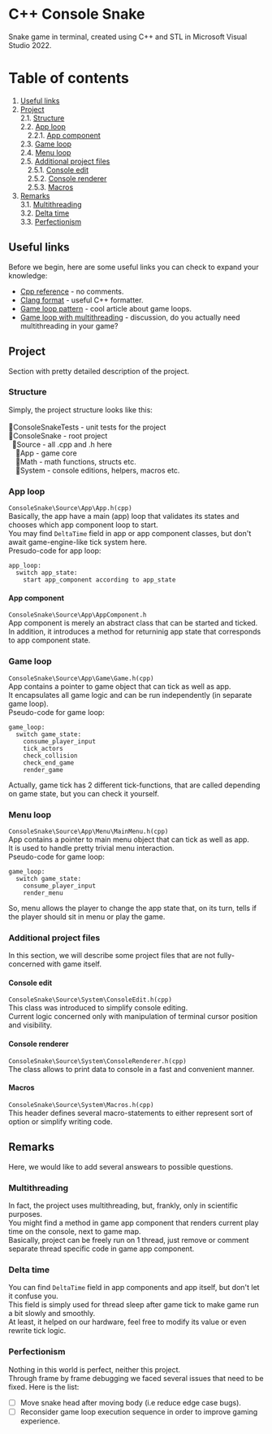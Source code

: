 # C++ Console Snake
Snake game in terminal, created using C++ and STL in Microsoft Visual Studio 2022.

# Table of contents
1. [Useful links](#useful_links)
2. [Project](#project)\
2.1. [Structure](#structure)\
2.2. [App loop](#app_loop)\
&emsp;2.2.1. [App component](#app_component)\
2.3. [Game loop](#game_loop)\
2.4. [Menu loop](#menu_loop)\
2.5. [Additional project files](#additional_project_files)\
&emsp;2.5.1. [Console edit](#console_edit)\
&emsp;2.5.2. [Console renderer](#console_renderer)\
&emsp;2.5.3. [Macros](#macros)
3. [Remarks](#remarks)\
3.1. [Multithreading](#multithreading)\
3.2. [Delta time](#delta_time)\
3.3. [Perfectionism](#perfectionism)

## Useful links <a name="useful_links"/>
Before we begin, here are some useful links you can check to expand your knowledge:
- [Cpp reference](https://en.cppreference.com/) - no comments.
- [Clang format](https://clang.llvm.org/docs/ClangFormat.html) - useful C++ formatter.
- [Game loop pattern](http://gameprogrammingpatterns.com/game-loop.html) - cool article about game loops.
- [Game loop with multithreading](https://gamedev.stackexchange.com/questions/142504/game-loop-with-multithreading) - 
discussion, do you actually need multithreading in your game?

## Project <a name="project"/>
Section with pretty detailed description of the project.

### Structure <a name="structure"/>
Simply, the project structure looks like this:\
\
📁ConsoleSnakeTests - unit tests for the project\
📁ConsoleSnake - root project\
&ensp;📁Source - all .cpp and .h here\
&emsp;📁App - game core\
&emsp;📁Math - math functions, structs etc.\
&emsp;📁System - console editions, helpers, macros etc.

### App loop <a name="app_loop"/>
`ConsoleSnake\Source\App\App.h(cpp)`\
Basically, the app have a main (app) loop that validates its states and chooses which app component loop to start.\
You may find ```DeltaTime``` field in app or app component classes, but don't await game-engine-like tick system here.\
Presudo-code for app loop:
```
app_loop:
  switch app_state:
    start app_component according to app_state
```

#### App component <a name="app_component"/>
`ConsoleSnake\Source\App\AppComponent.h`\
App component is merely an abstract class that can be started and ticked.\
In addition, it introduces a method for returninig app state that corresponds to app component state.

### Game loop <a name="game_loop"/>
`ConsoleSnake\Source\App\Game\Game.h(cpp)`\
App contains a pointer to game object that can tick as well as app.\
It encapsulates all game logic and can be run independently (in separate game loop).\
Pseudo-code for game loop:
```
game_loop:
  switch game_state:
    consume_player_input
    tick_actors
    check_collision
    check_end_game
    render_game
```
Actually, game tick has 2 different tick-functions, that are called depending on game state, but you can check it yourself.

### Menu loop <a name="menu_loop"/>
`ConsoleSnake\Source\App\Menu\MainMenu.h(cpp)`\
App contains a pointer to main menu object that can tick as well as app.\
It is used to handle pretty trivial menu interaction.\
Pseudo-code for game loop:
```
game_loop:
  switch game_state:
    consume_player_input
    render_menu
```
So, menu allows the player to change the app state that, on its turn, tells if the player should sit in menu or play the game.

### Additional project files <a name="additional_project_files">
In this section, we will describe some project files that are not fully-concerned with game itself.

#### Console edit <a name="console_edit">
`ConsoleSnake\Source\System\ConsoleEdit.h(cpp)`\
This class was introduced to simplify console editing.\
Current logic concerned only with manipulation of terminal cursor position and visibility.

#### Console renderer <a name="console_renderer">
`ConsoleSnake\Source\System\ConsoleRenderer.h(cpp)`\
The class allows to print data to console in a fast and convenient manner.

#### Macros <a name="macros">
`ConsoleSnake\Source\System\Macros.h(cpp)`\
This header defines several macro-statements to either represent sort of option or simplify writing code.

## Remarks <a name="remarks">
Here, we would like to add several answears to possible questions.

### Multithreading <a name="multithreading">
In fact, the project uses multithreading, but, frankly, only in scientific purposes.\
You might find a method in game app component that renders current play time on the console, next to game map.\
Basically, project can be freely run on 1 thread, just remove or comment separate thread specific code in game app component.

### Delta time <a name="delta_time">
You can find ```DeltaTime``` field in app components and app itself, but don't let it confuse you.\
This field is simply used for thread sleep after game tick to make game run a bit slowly and smoothly.\
At least, it helped on our hardware, feel free to modify its value or even rewrite tick logic.

### Perfectionism <a name="perfectionism">
Nothing in this world is perfect, neither this project.\
Through frame by frame debugging we faced several issues that need to be fixed. Here is the list:
- [ ] Move snake head after moving body (i.e reduce edge case bugs).
- [ ] Reconsider game loop execution sequence in order to improve gaming experience.
